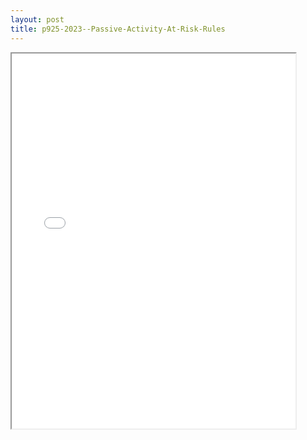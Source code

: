 ```yaml
---
layout: post
title: p925-2023--Passive-Activity-At-Risk-Rules
---
```


<div class="pdf-container">
<iframe src="/ea/_pdf-2-md/p925-2023--Passive-Activity-At-Risk-Rules.pdf" height="600" width="90%" allowFullScreen="true"></iframe>
</div>

